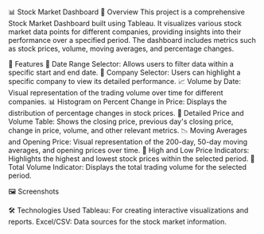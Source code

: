 📊 Stock Market Dashboard
📝 Overview
This project is a comprehensive Stock Market Dashboard built using Tableau. It visualizes various stock market data points for different companies, providing insights into their performance over a specified period. The dashboard includes metrics such as stock prices, volume, moving averages, and percentage changes.

🚀 Features
📅 Date Range Selector: Allows users to filter data within a specific start and end date.
🏢 Company Selector: Users can highlight a specific company to view its detailed performance.
📈 Volume by Date: Visual representation of the trading volume over time for different companies.
📊 Histogram on Percent Change in Price: Displays the distribution of percentage changes in stock prices.
📑 Detailed Price and Volume Table: Shows the closing price, previous day's closing price, change in price, volume, and other relevant metrics.
📉 Moving Averages and Opening Price: Visual representation of the 200-day, 50-day moving averages, and opening prices over time.
📌 High and Low Price Indicators: Highlights the highest and lowest stock prices within the selected period.
🔢 Total Volume Indicator: Displays the total trading volume for the selected period.

🖼️ Screenshots

🛠️ Technologies Used
Tableau: For creating interactive visualizations and reports.
Excel/CSV: Data sources for the stock market information.
